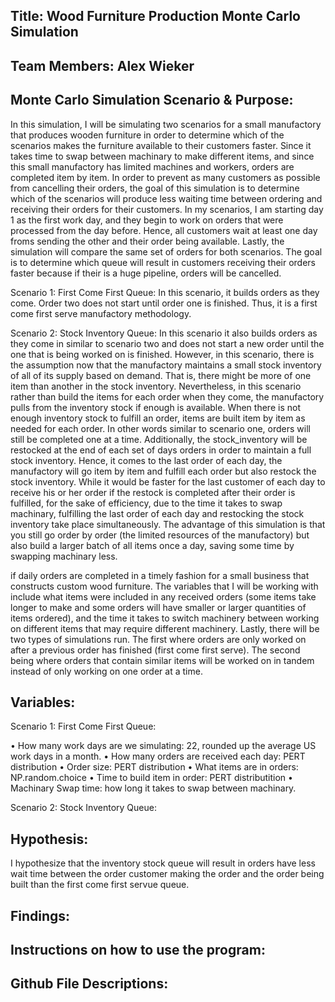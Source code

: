 ## Title: Wood Furniture Production Monte Carlo Simulation

## Team Members: Alex Wieker

## Monte Carlo Simulation Scenario & Purpose: 
In this simulation, I will be simulating two scenarios for a small manufactory that produces wooden furniture in order to determine which of the scenarios makes the furniture available to their customers faster. Since it takes time to swap between machinary to make different items, and since  this small manufactory has limited machines and workers, orders are completed item by item. In order to prevent as many customers as possible from cancelling their orders,  the goal of this simulation is  to determine which of the scenarios will produce less waiting time between ordering and receiving their orders for their customers. In my scenarios, I am starting  day 1 as the first work day, and they begin to work on orders that were processed from the day  before.  Hence, all customers wait at least one day froms sending the other and their order being available. Lastly, the simulation will compare the same  set of orders for both scenarios. The goal is to determine which queue will result in customers receiving their orders faster because if their is a huge pipeline, orders will be cancelled.
 
Scenario 1: First Come First Queue:
In this scenario, it builds orders as they come. Order two does not start until order one is  finished. Thus, it is a  first come first serve manufactory  methodology. 

Scenario 2: Stock Inventory Queue:
In this scenario it also builds orders as they come in similar to scenario two and does not start a new order until the one that is being worked on is finished. However, in this scenario, there is the  assumption now that the manufactory maintains a small stock inventory of all of its supply based on demand. That is, there might be more of one item than another in the stock inventory. Nevertheless, in this scenario rather than build the items for each order when they come, the manufactory pulls from the inventory stock if enough is available. When there is not enough inventory stock to fulfill an order, items are built item by item as needed for each order. In other words similar to scenario one, orders will still be completed one at a time. Additionally, the stock_inventory will be restocked at the end of each set of days orders in order to maintain a full stock inventory. Hence, it comes to the last order of each day, the manufactory will go item by item and fulfill each order but also  restock the stock inventory. While it would be faster for the last customer of each day to receive his or her order if the restock is completed after their order is fulfilled, for the sake of efficiency, due to the time it takes to swap machinary, fulfilling the last order of each day and restocking the stock inventory take place simultaneously. The advantage of this simulation is that you still go order by order (the limited resources of the manufactory) but also build a larger batch of all items once a day, saving some time by swapping machinary less.

if daily orders are completed in a timely fashion for a small business that constructs custom wood furniture. The variables that I will be working with include what items were included in any received orders (some items take longer to make and some orders will have smaller or larger quantities of items ordered), and the time it takes to switch machinery between working on different items that may require different machinery. Lastly, there will be two types of simulations run. The first where orders are only worked on after a previous order has finished (first come first serve). The second being where orders that contain similar items will be worked on in tandem instead of only working on one order at a time. 

## Variables:
Scenario 1: First Come First Queue:

• How many work days are we simulating: 22, rounded up the average US work days in a month. 
• How many orders are received each day: PERT distribution 
• Order size: PERT distribution 
• What items are in orders: NP.random.choice
• Time to build item in order: PERT distributition
• Machinary Swap time: how long it takes to swap between machinary. 

Scenario 2: Stock Inventory Queue:

## Hypothesis: 
I hypothesize that the inventory stock queue will result in orders have less wait time between the order customer making the order and the order being built than the first come first servue queue.  

## Findings: 

## Instructions on how to use the program:


## Github File Descriptions:
